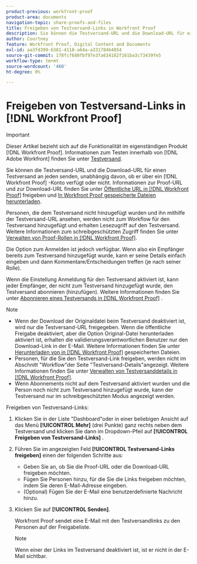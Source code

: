 ```yaml
---
product-previous: workfront-proof
product-area: documents
navigation-topic: share-proofs-and-files
title: Freigeben von Testversand-Links in Workfront Proof
description: Sie können die Testversand-URL und die Download-URL für einen Testversand an jeden senden, unabhängig davon, ob er über ein [!DNL Workfront Proof] Konto verfügt oder nicht. Informationen zur Proof-URL und zur Download-URL finden Sie unter Öffentliche URL in Workfront Proof freigeben und In Workfront Proof gespeicherte Dateien herunterladen .
author: Courtney
feature: Workfront Proof, Digital Content and Documents
exl-id: aa3fd399-6381-4118-a64a-a331784b4854
source-git-commit: 178fcf680fbf97e3fa634182f161ba3c73439fe5
workflow-type: tm+mt
source-wordcount: '460'
ht-degree: 0%

---
```


# Freigeben von Testversand-Links in [!DNL Workfront Proof]

>[!IMPORTANT]
>
>Dieser Artikel bezieht sich auf die Funktionalität im eigenständigen Produkt [!DNL Workfront Proof]. Informationen zum Testen innerhalb von [!DNL Adobe Workfront] finden Sie unter [Testversand](../../../review-and-approve-work/proofing/proofing.md).

Sie können die Testversand-URL und die Download-URL für einen Testversand an jeden senden, unabhängig davon, ob er über ein [!DNL Workfront Proof] -Konto verfügt oder nicht. Informationen zur Proof-URL und zur Download-URL finden Sie unter [Öffentliche URL in  [!DNL Workfront Proof]](../../../workfront-proof/wp-work-proofsfiles/share-proofs-and-files/share-public-url.md) freigeben und [In Workfront Proof gespeicherte Dateien herunterladen](../../../workfront-proof/wp-work-proofsfiles/manage-your-work/download-files-stored.md).

Personen, die dem Testversand nicht hinzugefügt wurden und ihn mithilfe der Testversand-URL ansehen, werden nicht zum Workflow für den Testversand hinzugefügt und erhalten Lesezugriff auf den Testversand. Weitere Informationen zum schreibgeschützten Zugriff finden Sie unter [Verwalten von Proof-Rollen in [!DNL Workfront Proof]](../../../workfront-proof/wp-work-proofsfiles/share-proofs-and-files/manage-proof-roles.md).

Die Option zum Anmelden ist jedoch verfügbar. Wenn also ein Empfänger bereits zum Testversand hinzugefügt wurde, kann er seine Details einfach eingeben und dann Kommentare/Entscheidungen treffen (je nach seiner Rolle).

Wenn die Einstellung Anmeldung für den Testversand aktiviert ist, kann jeder Empfänger, der nicht zum Testversand hinzugefügt wurde, den Testversand abonnieren (hinzufügen). Weitere Informationen finden Sie unter [Abonnieren eines Testversands in  [!DNL Workfront Proof]](../../../workfront-proof/wp-work-proofsfiles/share-proofs-and-files/subscribe-to-proof.md) .

>[!NOTE]
>
>* Wenn der Download der Originaldatei beim Testversand deaktiviert ist, wird nur die Testversand-URL freigegeben. Wenn die öffentliche Freigabe deaktiviert, aber die Option Original-Datei herunterladen aktiviert ist, erhalten die validierungsverantwortlichen Benutzer nur den Download-Link in der E-Mail. Weitere Informationen finden Sie unter [Herunterladen von in [!DNL Workfront Proof]](../../../workfront-proof/wp-work-proofsfiles/manage-your-work/download-files-stored.md) gespeicherten Dateien.
>* Personen, für die Sie den Testversand-Link freigeben, werden nicht im Abschnitt &quot;Workflow&quot;der Seite &quot;Testversand-Details&quot;angezeigt. Weitere Informationen finden Sie unter [Verwalten von Testversanddetails in [!DNL Workfront Proof]](../../../workfront-proof/wp-work-proofsfiles/manage-your-work/manage-proof-details.md).
>* Wenn Abonnements nicht auf dem Testversand aktiviert wurden und die Person noch nicht zum Testversand hinzugefügt wurde, kann der Testversand nur im schreibgeschützten Modus angezeigt werden.
>



Freigeben von Testversand-Links:

1. Klicken Sie in der Liste &quot;Dashboard&quot;oder in einer beliebigen Ansicht auf das Menü **[!UICONTROL Mehr]** (drei Punkte) ganz rechts neben dem Testversand und klicken Sie dann im Dropdown-Pfeil auf **[!UICONTROL Freigeben von Testversand-Links]** .

1. Führen Sie im angezeigten Feld **[!UICONTROL Testversand-Links freigeben]** einen der folgenden Schritte aus:

   * Geben Sie an, ob Sie die Proof-URL oder die Download-URL freigeben möchten.
   * Fügen Sie Personen hinzu, für die Sie die Links freigeben möchten, indem Sie deren E-Mail-Adresse eingeben.
   * (Optional) Fügen Sie der E-Mail eine benutzerdefinierte Nachricht hinzu.

1. Klicken Sie auf **[!UICONTROL Senden]**.

   Workfront Proof sendet eine E-Mail mit den Testversandlinks zu den Personen auf der Freigabeliste.

   >[!NOTE]
   >
   >Wenn einer der Links im Testversand deaktiviert ist, ist er nicht in der E-Mail sichtbar.
